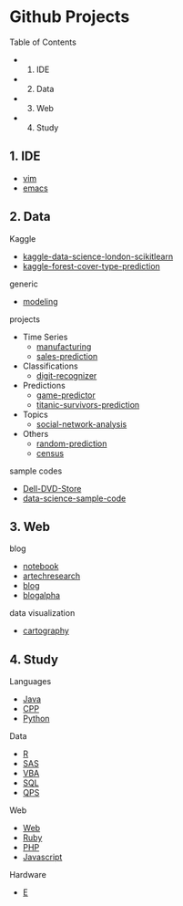 Github Projects
======

Table of Contents
- 1. IDE
- 2. Data
- 3. Web
- 4. Study

## 1. IDE
- [vim](https://github.com/KellyChan/vim)
- [emacs](https://github.com/KellyChan/emacs)

## 2. Data

Kaggle
- [kaggle-data-science-london-scikitlearn](https://github.com/KellyChan/kaggle-data-science-london-scikitlearn)
- [kaggle-forest-cover-type-prediction](https://github.com/KellyChan/kaggle-forest-cover-type-prediction)

generic  
- [modeling](https://github.com/KellyChan/modeling)


projects  

- Time Series
    - [manufacturing](https://github.com/KellyChan/manufacturing)
    - [sales-prediction](https://github.com/KellyChan/sales-prediction)
- Classifications
    - [digit-recognizer](https://github.com/KellyChan/digit-recognizer)
- Predictions
    - [game-predictor](https://github.com/KellyChan/game-predictor)
    - [titanic-survivors-prediction](https://github.com/KellyChan/titanic-survivors-prediction)
- Topics
    - [social-network-analysis](https://github.com/KellyChan/social-network-analysis)
- Others
    - [random-prediction](https://github.com/KellyChan/random-prediction)
    - [census](https://github.com/KellyChan/census)

sample codes
- [Dell-DVD-Store](https://github.com/KellyChan/Dell-DVD-Store)
- [data-science-sample-code](https://github.com/KellyChan/data-science-sample-code)

## 3. Web

blog
- [notebook](https://github.com/KellyChan/notebook)
- [artechresearch](https://github.com/KellyChan/artechresearch)
- [blog](https://github.com/KellyChan/blog)
- [blogalpha](https://github.com/KellyChan/blogalpha)

data visualization
- [cartography](https://github.com/KellyChan/cartography)

## 4. Study

Languages
-  [Java](https://github.com/KellyChan/Java)
-  [CPP](https://github.com/KellyChan/CPP)
-  [Python](https://github.com/KellyChan/Python)

Data
-  [R](https://github.com/KellyChan/R)
-  [SAS](https://github.com/KellyChan/SAS)
-  [VBA](https://github.com/KellyChan/VBA)
-  [SQL](https://github.com/KellyChan/SQL)
-  [QPS](https://github.com/KellyChan/QPS)

Web
-  [Web](https://github.com/KellyChan/Web)
-  [Ruby](https://github.com/KellyChan/Ruby)
-  [PHP](https://github.com/KellyChan/PHP)
-  [Javascript](https://github.com/KellyChan/Javascript)

Hardware
-  [E](https://github.com/KellyChan/E)
